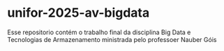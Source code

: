 # unifor-2025-av-bigdata
Esse repositorio contém o trabalho final da disciplina Big Data e Tecnologias de Armazenamento ministrada pelo professoer Nauber Góis
